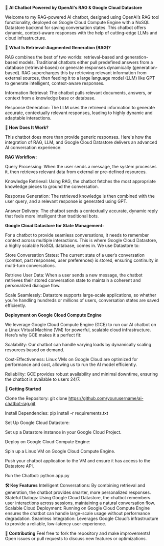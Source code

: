 🤖 **AI Chatbot Powered by OpenAI's RAG & Google Cloud Datastore**

Welcome to my RAG-powered AI chatbot, designed using OpenAI’s RAG tool functionality, deployed on Google Cloud Compute Engine with a NoSQL Datastore backend for saving conversation states. This chatbot offers dynamic, context-aware responses with the help of cutting-edge LLMs and cloud infrastructure.


🌟 **What Is Retrieval-Augmented Generation (RAG)?**

RAG combines the best of two worlds: retrieval-based and generation-based models. Traditional chatbots either pull predefined answers from a database (retrieval-based) or generate responses dynamically (generation-based). RAG supercharges this by retrieving relevant information from external sources, then feeding it to a large language model (LLM) like GPT to generate intelligent, context-aware responses.

Information Retrieval: The chatbot pulls relevant documents, answers, or context from a knowledge base or database.

Response Generation: The LLM uses the retrieved information to generate accurate, contextually relevant responses, leading to highly dynamic and adaptable interactions.


**🔧 How Does It Work?**

This chatbot does more than provide generic responses. Here's how the integration of RAG, LLM, and Google Cloud Datastore delivers an advanced AI conversation experience:


**RAG Workflow:**

Query Processing: When the user sends a message, the system processes it, then retrieves relevant data from external or pre-defined resources.

Knowledge Retrieval: Using RAG, the chatbot fetches the most appropriate knowledge pieces to ground the conversation.

Response Generation: The retrieved knowledge is then combined with the user query, and a relevant response is generated using GPT.

Answer Delivery: The chatbot sends a contextually accurate, dynamic reply that feels more intelligent than traditional bots.


**Google Cloud Datastore for State Management:**

For a chatbot to provide seamless conversations, it needs to remember context across multiple interactions. This is where Google Cloud Datastore, a highly scalable NoSQL database, comes in. We use Datastore to:

Store Conversation States: The current state of a user’s conversation (context, past responses, user preferences) is stored, ensuring continuity in multi-turn conversations.

Retrieve User Data: When a user sends a new message, the chatbot retrieves their stored conversation state to maintain a coherent and personalized dialogue flow.

Scale Seamlessly: Datastore supports large-scale applications, so whether you’re handling hundreds or millions of users, conversation states are saved efficiently.


**Deployment on Google Cloud Compute Engine**

We leverage Google Cloud Compute Engine (GCE) to run our AI chatbot on a Linux Virtual Machine (VM) for powerful, scalable cloud infrastructure. Here’s why GCE makes it a perfect fit:

Scalability: Our chatbot can handle varying loads by dynamically scaling resources based on demand.

Cost-Effectiveness: Linux VMs on Google Cloud are optimized for performance and cost, allowing us to run the AI model efficiently.

Reliability: GCE provides robust availability and minimal downtime, ensuring the chatbot is available to users 24/7.



**🚀 Getting Started**

Clone the Repository:
git clone https://github.com/yourusername/ai-chatbot-rag.git

Install Dependencies:
pip install -r requirements.txt

Set Up Google Cloud Datastore:

Set up a Datastore instance in your Google Cloud Project.

Deploy on Google Cloud Compute Engine:

Spin up a Linux VM on Google Cloud Compute Engine.

Push your chatbot application to the VM and ensure it has access to the Datastore API.

Run the Chatbot:
python app.py


**🛠️ Key Features**
Intelligent Conversations: By combining retrieval and generation, the chatbot provides smarter, more personalized responses.
Stateful Dialogs: Using Google Cloud Datastore, the chatbot remembers user interactions across sessions, maintaining a natural conversation flow.
Scalable Cloud Deployment: Running on Google Cloud Compute Engine ensures the chatbot can handle large-scale usage without performance degradation.
Seamless Integration: Leverages Google Cloud’s infrastructure to provide a reliable, low-latency user experience.


**🤝 Contributing**
Feel free to fork the repository and make improvements! Open issues or pull requests to discuss new features or optimizations.
